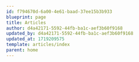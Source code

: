 ```yaml
---
id: f794670d-6a00-4e61-baad-37ee15b3b933
blueprint: page
title: Articles
author: d4a42171-5592-44fb-ba1c-aef3b60f9168
updated_by: d4a42171-5592-44fb-ba1c-aef3b60f9168
updated_at: 1719209575
template: articles/index
parent: home
---
```


